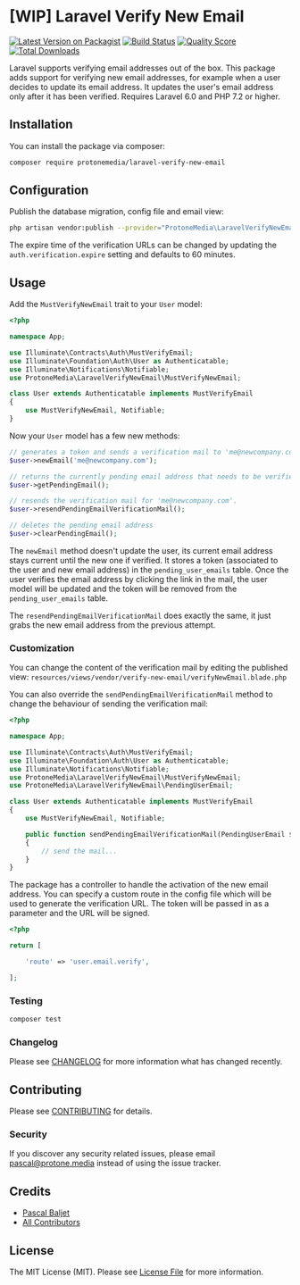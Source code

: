# [WIP] Laravel Verify New Email

[![Latest Version on Packagist](https://img.shields.io/packagist/v/protonemedia/laravel-verify-new-email.svg?style=flat-square)](https://packagist.org/packages/protonemedia/laravel-verify-new-email)
[![Build Status](https://img.shields.io/travis/pascalbaljetmedia/laravel-verify-new-email/master.svg?style=flat-square)](https://travis-ci.org/pascalbaljetmedia/laravel-verify-new-email)
[![Quality Score](https://img.shields.io/scrutinizer/g/pascalbaljetmedia/laravel-verify-new-email.svg?style=flat-square)](https://scrutinizer-ci.com/g/pascalbaljetmedia/laravel-verify-new-email)
[![Total Downloads](https://img.shields.io/packagist/dt/protonemedia/laravel-verify-new-email.svg?style=flat-square)](https://packagist.org/packages/protonemedia/laravel-verify-new-email)

Laravel supports verifying email addresses out of the box. This package adds support for verifying new email addresses, for example when a user decides to update its email address. It updates the user's email address only after it has been verified. Requires Laravel 6.0 and PHP 7.2 or higher.

## Installation

You can install the package via composer:

```bash
composer require protonemedia/laravel-verify-new-email
```

## Configuration

Publish the database migration, config file and email view:

```bash
php artisan vendor:publish --provider="ProtoneMedia\LaravelVerifyNewEmail\ServiceProvider"
```

The expire time of the verification URLs can be changed by updating the `auth.verification.expire` setting and defaults to 60 minutes.

## Usage

Add the `MustVerifyNewEmail` trait to your `User` model:

``` php
<?php

namespace App;

use Illuminate\Contracts\Auth\MustVerifyEmail;
use Illuminate\Foundation\Auth\User as Authenticatable;
use Illuminate\Notifications\Notifiable;
use ProtoneMedia\LaravelVerifyNewEmail\MustVerifyNewEmail;

class User extends Authenticatable implements MustVerifyEmail
{
    use MustVerifyNewEmail, Notifiable;
}
```

Now your `User` model has a few new methods:

``` php
// generates a token and sends a verification mail to 'me@newcompany.com'.
$user->newEmail('me@newcompany.com');

// returns the currently pending email address that needs to be verified.
$user->getPendingEmail();

// resends the verification mail for 'me@newcompany.com'.
$user->resendPendingEmailVerificationMail();

// deletes the pending email address
$user->clearPendingEmail();
```

The `newEmail` method doesn't update the user, its current email address stays current until the new one if verified. It stores a token (associated to the user and new email address) in the `pending_user_emails` table. Once the user verifies the email address by clicking the link in the mail, the user model will be updated and the token will be removed from the `pending_user_emails` table.

The `resendPendingEmailVerificationMail` does exactly the same, it just grabs the new email address from the previous attempt.

### Customization

You can change the content of the verification mail by editing the published view:
`resources/views/vendor/verify-new-email/verifyNewEmail.blade.php`

You can also override the `sendPendingEmailVerificationMail` method to change the behaviour of sending the verification mail:

``` php
<?php

namespace App;

use Illuminate\Contracts\Auth\MustVerifyEmail;
use Illuminate\Foundation\Auth\User as Authenticatable;
use Illuminate\Notifications\Notifiable;
use ProtoneMedia\LaravelVerifyNewEmail\MustVerifyNewEmail;
use ProtoneMedia\LaravelVerifyNewEmail\PendingUserEmail;

class User extends Authenticatable implements MustVerifyEmail
{
    use MustVerifyNewEmail, Notifiable;

    public function sendPendingEmailVerificationMail(PendingUserEmail $pendingUserEmail)
    {
        // send the mail...
    }
}
```

The package has a controller to handle the activation of the new email address. You can specify a custom route in the config file which will be used to generate the verification URL. The token will be passed in as a parameter and the URL will be signed.

``` php
<?php

return [

    'route' => 'user.email.verify',

];

```

### Testing

``` bash
composer test
```

### Changelog

Please see [CHANGELOG](CHANGELOG.md) for more information what has changed recently.

## Contributing

Please see [CONTRIBUTING](CONTRIBUTING.md) for details.

### Security

If you discover any security related issues, please email pascal@protone.media instead of using the issue tracker.

## Credits

- [Pascal Baljet](https://github.com/protonemedia)
- [All Contributors](../../contributors)

## License

The MIT License (MIT). Please see [License File](LICENSE.md) for more information.
